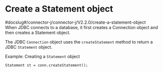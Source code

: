 Create a Statement object 
==============================================
#docslug#/connector-j/connector-j/V2.2.0/create-a-statement-object
When JDBC connects to a database, it first creates a Connection object and then creates a Statement object. 

The JDBC `Connection` object uses the `createStatement` method to return a JDBC `Statement` object. 

Example: Creating a `Statement` object

```unknow
Statement st = conn.createStatement();
```


